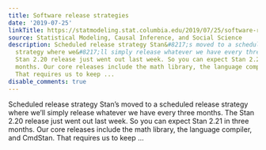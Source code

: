 ```yaml
---
title: Software release strategies
date: '2019-07-25'
linkTitle: https://statmodeling.stat.columbia.edu/2019/07/25/software-release-strategies/
source: Statistical Modeling, Causal Inference, and Social Science
description: Scheduled release strategy Stan&#8217;s moved to a scheduled release
  strategy where we&#8217;ll simply release whatever we have every three months. The
  Stan 2.20 release just went out last week. So you can expect Stan 2.21 in three
  months. Our core releases include the math library, the language compiler, and CmdStan.
  That requires us to keep ...
disable_comments: true
---
```

Scheduled release strategy Stan&#8217;s moved to a scheduled release strategy where we&#8217;ll simply release whatever we have every three months. The Stan 2.20 release just went out last week. So you can expect Stan 2.21 in three months. Our core releases include the math library, the language compiler, and CmdStan. That requires us to keep ...